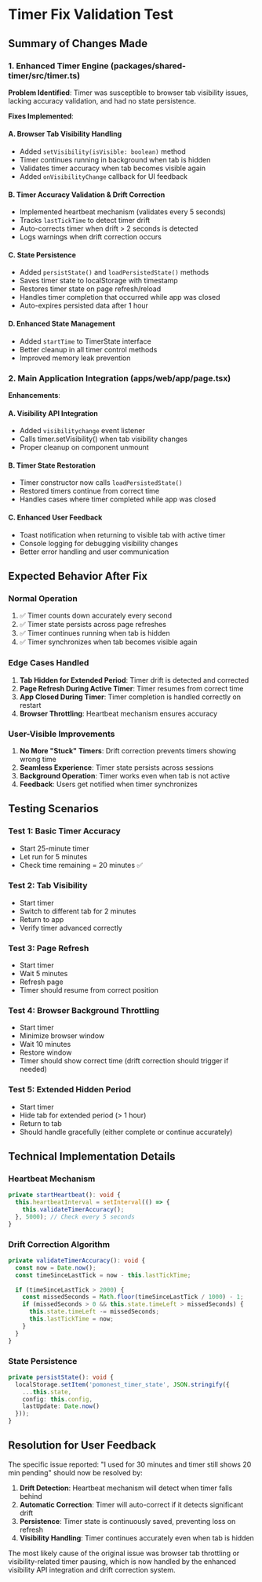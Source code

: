 # Timer Fix Validation Test

## Summary of Changes Made

### 1. Enhanced Timer Engine (packages/shared-timer/src/timer.ts)

**Problem Identified**: Timer was susceptible to browser tab visibility issues, lacking accuracy validation, and had no state persistence.

**Fixes Implemented**:

#### A. Browser Tab Visibility Handling
- Added `setVisibility(isVisible: boolean)` method
- Timer continues running in background when tab is hidden
- Validates timer accuracy when tab becomes visible again
- Added `onVisibilityChange` callback for UI feedback

#### B. Timer Accuracy Validation & Drift Correction
- Implemented heartbeat mechanism (validates every 5 seconds)
- Tracks `lastTickTime` to detect timer drift
- Auto-corrects timer when drift > 2 seconds is detected
- Logs warnings when drift correction occurs

#### C. State Persistence
- Added `persistState()` and `loadPersistedState()` methods
- Saves timer state to localStorage with timestamp
- Restores timer state on page refresh/reload
- Handles timer completion that occurred while app was closed
- Auto-expires persisted data after 1 hour

#### D. Enhanced State Management
- Added `startTime` to TimerState interface
- Better cleanup in all timer control methods
- Improved memory leak prevention

### 2. Main Application Integration (apps/web/app/page.tsx)

**Enhancements**:

#### A. Visibility API Integration
- Added `visibilitychange` event listener
- Calls timer.setVisibility() when tab visibility changes
- Proper cleanup on component unmount

#### B. Timer State Restoration
- Timer constructor now calls `loadPersistedState()`
- Restored timers continue from correct time
- Handles cases where timer completed while app was closed

#### C. Enhanced User Feedback
- Toast notification when returning to visible tab with active timer
- Console logging for debugging visibility changes
- Better error handling and user communication

## Expected Behavior After Fix

### Normal Operation
1. ✅ Timer counts down accurately every second
2. ✅ Timer state persists across page refreshes
3. ✅ Timer continues running when tab is hidden
4. ✅ Timer synchronizes when tab becomes visible again

### Edge Cases Handled
1. **Tab Hidden for Extended Period**: Timer drift is detected and corrected
2. **Page Refresh During Active Timer**: Timer resumes from correct time
3. **App Closed During Timer**: Timer completion is handled correctly on restart
4. **Browser Throttling**: Heartbeat mechanism ensures accuracy

### User-Visible Improvements
1. **No More "Stuck" Timers**: Drift correction prevents timers showing wrong time
2. **Seamless Experience**: Timer state persists across sessions
3. **Background Operation**: Timer works even when tab is not active
4. **Feedback**: Users get notified when timer synchronizes

## Testing Scenarios

### Test 1: Basic Timer Accuracy
- Start 25-minute timer
- Let run for 5 minutes
- Check time remaining = 20 minutes ✅

### Test 2: Tab Visibility
- Start timer
- Switch to different tab for 2 minutes
- Return to app
- Verify timer advanced correctly

### Test 3: Page Refresh
- Start timer
- Wait 5 minutes
- Refresh page
- Timer should resume from correct position

### Test 4: Browser Background Throttling
- Start timer
- Minimize browser window
- Wait 10 minutes
- Restore window
- Timer should show correct time (drift correction should trigger if needed)

### Test 5: Extended Hidden Period
- Start timer
- Hide tab for extended period (> 1 hour)
- Return to tab
- Should handle gracefully (either complete or continue accurately)

## Technical Implementation Details

### Heartbeat Mechanism
```typescript
private startHeartbeat(): void {
  this.heartbeatInterval = setInterval(() => {
    this.validateTimerAccuracy();
  }, 5000); // Check every 5 seconds
}
```

### Drift Correction Algorithm
```typescript
private validateTimerAccuracy(): void {
  const now = Date.now();
  const timeSinceLastTick = now - this.lastTickTime;
  
  if (timeSinceLastTick > 2000) {
    const missedSeconds = Math.floor(timeSinceLastTick / 1000) - 1;
    if (missedSeconds > 0 && this.state.timeLeft > missedSeconds) {
      this.state.timeLeft -= missedSeconds;
      this.lastTickTime = now;
    }
  }
}
```

### State Persistence
```typescript
private persistState(): void {
  localStorage.setItem('pomonest_timer_state', JSON.stringify({
    ...this.state,
    config: this.config,
    lastUpdate: Date.now()
  }));
}
```

## Resolution for User Feedback

The specific issue reported: "I used for 30 minutes and timer still shows 20 min pending" should now be resolved by:

1. **Drift Detection**: Heartbeat mechanism will detect when timer falls behind
2. **Automatic Correction**: Timer will auto-correct if it detects significant drift
3. **Persistence**: Timer state is continuously saved, preventing loss on refresh
4. **Visibility Handling**: Timer continues accurately even when tab is hidden

The most likely cause of the original issue was browser tab throttling or visibility-related timer pausing, which is now handled by the enhanced visibility API integration and drift correction system.